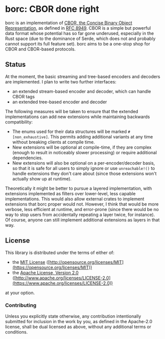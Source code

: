 # borc: CBOR done right

borc is an implementation of [CBOR, the Concise Binary Object Representation](https://cbor.io), as defined in [RFC 8949](https://www.rfc-editor.org/rfc/rfc8949.html). CBOR is a simple but powerful data format whose potential has so far gone underused, especially in the Rust space (due to the dominance of Serde, which does not and probably cannot support its full feature set). borc aims to be a one-stop shop for CBOR and CBOR-based protocols.

## Status

At the moment, the basic streaming and tree-based encoders and decoders are implemented. I plan to write two further interfaces:

- an extended stream-based encoder and decoder, which can handle CBOR tags
- an extended tree-based encoder and decoder

The following measures will be taken to ensure that the extended implementations can add new extensions while maintaining backwards compatibility:

- The enums used for their data structures will be marked `#[non_exhaustive]`. This permits adding additional variants at any time without breaking clients at compile time.
- New extensions will be optional at compile-time, if they are complex (enough to result in noticeably slower processing) or require additional dependencies.
- New extensions will also be optional on a per-encoder/decoder basis, so that it is safe for all users to simply ignore or use `unreachable!()` to handle extensions they don't care about (since those extensions won't actually show up at runtime).

Theoretically it might be better to pursue a layered implementation, with extensions implemented as filters over lower-level, less capable implementations. This would also allow external crates to implement extensions that borc proper would not. However, I think that would be more verbose, less efficient at runtime, and error-prone (since there would be no way to stop users from accidentally repeating a layer twice, for instance). Of course, anyone can still implement additional extensions as layers in that way.

## License

This library is distributed under the terms of either of:

- the [MIT License](LICENSES/MIT.txt) ([http://opensource.org/licenses/MIT](https://opensource.org/licenses/MIT))
- the [Apache License, Version 2.0](LICENSES/Apache-2.0.txt) ([http://www.apache.org/licenses/LICENSE-2.0](https://www.apache.org/licenses/LICENSE-2.0))

at your option.

### Contributing

Unless you explicitly state otherwise, any contribution intentionally submitted for inclusion in the work by you, as defined in the Apache-2.0 license, shall be dual licensed as above, without any additional terms or conditions.